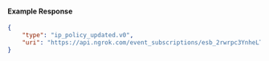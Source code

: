 <!-- Code generated for API Clients. DO NOT EDIT. -->

#### Example Response

```json
{
	"type": "ip_policy_updated.v0",
	"uri": "https://api.ngrok.com/event_subscriptions/esb_2rwrpc3YnheLTtuGx9bhr6STHZf/sources/ip_policy_updated.v0"
}
```
